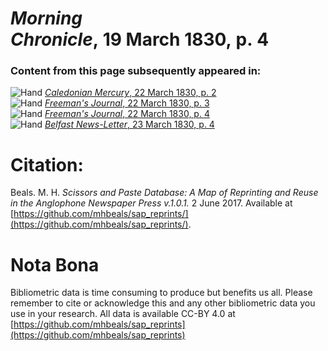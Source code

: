 # *Morning Chronicle*, 19 March 1830, p. 4  
  
### Content from this page subsequently appeared in:  
![Hand](http://scissorsandpaste.net/wp-content/uploads/2017/06/smallhandpointer.png) [*Caledonian Mercury*, 22 March 1830, p. 2](https://mhbeals.github.io/sap_html/Caledonian-Mercury/Caledonian-Mercury-22-March-1830-p-2)  
![Hand](http://scissorsandpaste.net/wp-content/uploads/2017/06/smallhandpointer.png) [*Freeman's Journal*, 22 March 1830, p. 3](https://mhbeals.github.io/sap_html/Freeman's-Journal/Freeman's-Journal-22-March-1830-p-3)  
![Hand](http://scissorsandpaste.net/wp-content/uploads/2017/06/smallhandpointer.png) [*Freeman's Journal*, 22 March 1830, p. 4](https://mhbeals.github.io/sap_html/Freeman's-Journal/Freeman's-Journal-22-March-1830-p-4)  
![Hand](http://scissorsandpaste.net/wp-content/uploads/2017/06/smallhandpointer.png) [*Belfast News-Letter*, 23 March 1830, p. 4](https://mhbeals.github.io/sap_html/Belfast-News-Letter/Belfast-News-Letter-23-March-1830-p-4)  


# Citation: 

Beals. M. H. *Scissors and Paste Database: A Map of Reprinting and Reuse in the Anglophone Newspaper Press v.1.0.1.* 2 June 2017. Available at [https://github.com/mhbeals/sap_reprints/](https://github.com/mhbeals/sap_reprints/). 

# Nota Bona

Bibliometric data is time consuming to produce but benefits us all. Please remember to cite or acknowledge this and any other bibliometric data you use in your research. All data is available CC-BY 4.0 at [https://github.com/mhbeals/sap_reprints](https://github.com/mhbeals/sap_reprints)